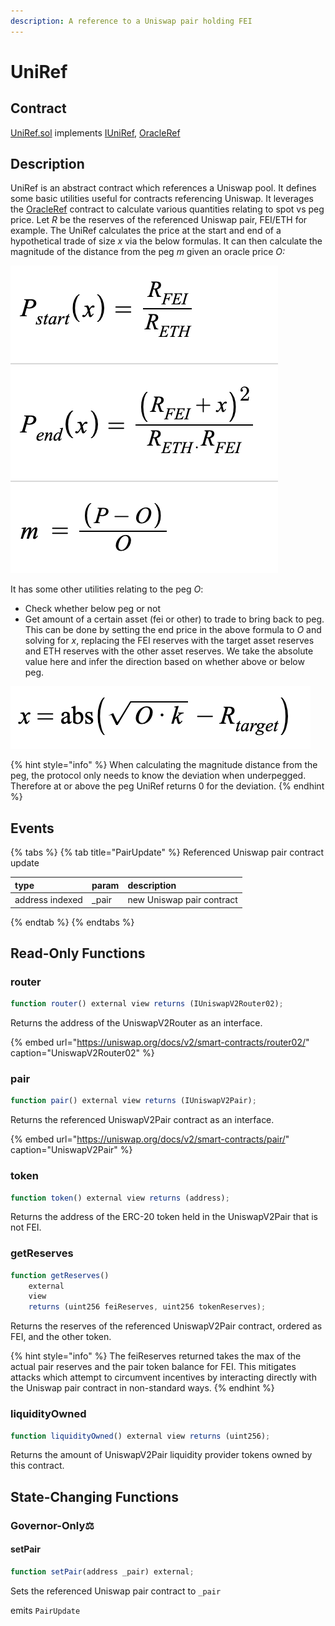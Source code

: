 ```yaml
---
description: A reference to a Uniswap pair holding FEI
---
```


# UniRef

## Contract

[UniRef.sol](https://github.com/fei-protocol/fei-protocol-core/blob/master/contracts/refs/UniRef.sol) implements [IUniRef](https://github.com/fei-protocol/fei-protocol-core/blob/master/contracts/refs/IUniRef.sol), [OracleRef](https://github.com/fei-protocol/fei-protocol-core/blob/master/contracts/refs/OracleRef.sol)

## Description

UniRef is an abstract contract which references a Uniswap pool. It defines some basic utilities useful for contracts referencing Uniswap. It leverages the [OracleRef](oracleref.md) contract to calculate various quantities relating to spot vs peg price. Let _R_  be the reserves of the referenced Uniswap pair, FEI/ETH for example. The UniRef calculates the price at the start and end of a hypothetical trade of size _x_ via the below formulas. It can then calculate the magnitude of the distance from the peg _m_ given an oracle price _O:_ 

![Formula for start and end price of a trade of size x, and distance from peg m](../../.gitbook/assets/screen-shot-2021-02-14-at-12.40.56-pm.png)

It has some other utilities relating to the peg _O_:

* Check whether below peg or not
* Get amount of a certain asset \(fei or other\) to trade to bring back to peg. This can be done by setting the end price in the above formula to _O_ and solving for _x_, replacing the FEI reserves with the target asset reserves and ETH reserves with the other asset reserves. We take the absolute value here and infer the direction based on whether above or below peg.

![Formula for amount of assets to trade to the peg on Uniswap](../../.gitbook/assets/screen-shot-2021-02-14-at-9.07.55-pm.png)

{% hint style="info" %}
When calculating the magnitude distance from the peg, the protocol only needs to know the deviation when underpegged. Therefore at or above the peg UniRef returns 0 for the deviation. 
{% endhint %}

## Events

{% tabs %}
{% tab title="PairUpdate" %}
Referenced Uniswap pair contract update

| type | param | description |
| :--- | :--- | :--- |
| address indexed | \_pair | new Uniswap pair contract |
{% endtab %}
{% endtabs %}

## Read-Only Functions

### router

```javascript
function router() external view returns (IUniswapV2Router02);
```

Returns the address of the UniswapV2Router as an interface.

{% embed url="https://uniswap.org/docs/v2/smart-contracts/router02/" caption="UniswapV2Router02" %}

### pair

```javascript
function pair() external view returns (IUniswapV2Pair);
```

Returns the referenced UniswapV2Pair contract as an interface.

{% embed url="https://uniswap.org/docs/v2/smart-contracts/pair/" caption="UniswapV2Pair" %}

### token

```javascript
function token() external view returns (address);
```

Returns the address of the ERC-20 token held in the UniswapV2Pair that is not FEI.

### getReserves

```javascript
function getReserves()
    external
    view
    returns (uint256 feiReserves, uint256 tokenReserves);
```

Returns the reserves of the referenced UniswapV2Pair contract, ordered as FEI, and the other token.

{% hint style="info" %}
The feiReserves returned takes the max of the actual pair reserves and the pair token balance for FEI. This mitigates attacks which attempt to circumvent incentives by interacting directly with the Uniswap pair contract in non-standard ways.
{% endhint %}

### liquidityOwned

```javascript
function liquidityOwned() external view returns (uint256);
```

Returns the amount of UniswapV2Pair liquidity provider tokens owned by this contract.

## State-Changing Functions <a id="state-changing-functions"></a>

### Governor-Only⚖️

#### setPair

```javascript
function setPair(address _pair) external;
```

Sets the referenced Uniswap pair contract to `_pair`

emits `PairUpdate`

